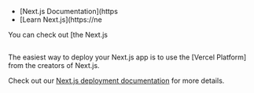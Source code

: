 


- [Next.js Documentation](https
- [Learn Next.js](https://ne

You can check out [the Next.js

## 

The easiest way to deploy your Next.js app is to use the [Vercel Platform] from the creators of Next.js.

Check out our [Next.js deployment documentation](https://nextjs.org/docs/deployment) for more details.
